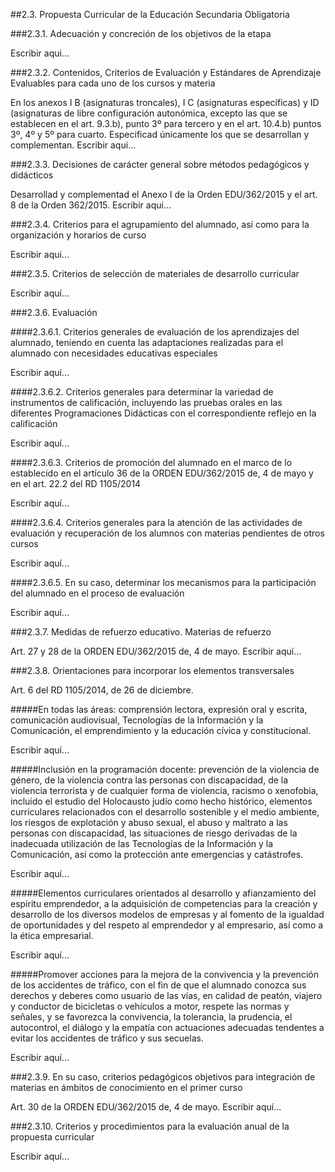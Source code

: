 ##2.3. Propuesta Curricular de la Educación Secundaria Obligatoria

###2.3.1. Adecuación y concreción de los objetivos de la etapa

Escribir aqui...

###2.3.2. Contenidos, Criterios de Evaluación y Estándares de Aprendizaje Evaluables para cada uno de los cursos y materia

En los anexos I B (asignaturas troncales), I C (asignaturas específicas) y ID (asignaturas de libre configuración autonómica, excepto las que se establecen en el art. 9.3.b), punto 3º para tercero y en el art. 10.4.b) puntos 3º, 4º y 5º para cuarto. Especificad únicamente los que se desarrollan y complementan. Escribir aqui...

###2.3.3. Decisiones de carácter general sobre métodos pedagógicos y didácticos

Desarrollad y complementad el Anexo I de la Orden EDU/362/2015 y el art. 8 de la Orden 362/2015. Escribir aqui...

###2.3.4. Criterios para el agrupamiento del alumnado, así como para la organización y horarios de curso

Escribir aqui...

###2.3.5. Criterios de selección de materiales de desarrollo curricular

Escribir aquí...

###2.3.6. Evaluación

####2.3.6.1. Criterios generales de evaluación de los aprendizajes del alumnado, teniendo en cuenta las adaptaciones realizadas para el alumnado con necesidades educativas especiales

Escribir aquí...

####2.3.6.2. Criterios generales para determinar la variedad de instrumentos de calificación, incluyendo las pruebas orales en las diferentes Programaciones Didácticas con el correspondiente reflejo en la calificación

Escribir aquí...

####2.3.6.3. Criterios de promoción del alumnado en el marco de lo establecido en el artículo 36 de la ORDEN EDU/362/2015 de, 4 de mayo y en el art. 22.2 del RD 1105/2014

Escribir aquí...

####2.3.6.4. Criterios generales para la atención de las actividades de evaluación y recuperación de los alumnos con materias pendientes de otros cursos

Escribir aquí...

####2.3.6.5. En su caso, determinar los mecanismos para la participación del alumnado en el proceso de evaluación

Escribir aquí...

###2.3.7. Medidas de refuerzo educativo. Materias de refuerzo

Art. 27 y 28 de la ORDEN EDU/362/2015 de, 4 de mayo. Escribir aquí...

###2.3.8. Orientaciones para incorporar los elementos transversales

Art. 6 del RD 1105/2014, de 26 de diciembre. 

#####En todas las áreas: comprensión lectora, expresión oral y escrita, comunicación audiovisual, Tecnologías de la Información y la Comunicación, el emprendimiento y la educación cívica y constitucional.

Escribir aquí...

#####Inclusión en la programación docente: prevención de la violencia de género, de la violencia contra las personas con discapacidad, de la violencia terrorista y de cualquier forma de violencia, racismo o xenofobia, incluido el estudio del Holocausto judío como hecho histórico, elementos curriculares relacionados con el desarrollo sostenible y el medio ambiente, los riesgos de explotación y abuso sexual, el abuso y maltrato a las personas con discapacidad, las situaciones de riesgo derivadas de la inadecuada utilización de las Tecnologías de la Información y la Comunicación, así como la protección ante emergencias y catástrofes.

Escribir aquí...

#####Elementos curriculares orientados al desarrollo y afianzamiento del espíritu emprendedor, a la adquisición de competencias para la creación y desarrollo de los diversos modelos de empresas y al fomento de la igualdad de oportunidades y del respeto al emprendedor y al empresario, así como a la ética empresarial.

Escribir aquí...

#####Promover acciones para la mejora de la convivencia y la prevención de los accidentes de tráfico, con el fin de que el alumnado conozca sus derechos y deberes como usuario de las vías, en calidad de peatón, viajero y conductor de bicicletas o vehículos a motor, respete las normas y señales, y se favorezca la convivencia, la tolerancia, la prudencia, el autocontrol, el diálogo y la empatía con actuaciones adecuadas tendentes a evitar los accidentes de tráfico y sus secuelas.

Escribir aquí...

###2.3.9. En su caso, criterios pedagógicos objetivos para integración de materias en ámbitos de conocimiento en el primer curso

Art. 30 de la ORDEN EDU/362/2015 de, 4 de mayo. Escribir aquí...

###2.3.10. Criterios y procedimientos para la evaluación anual de la propuesta curricular

Escribir aquí...
